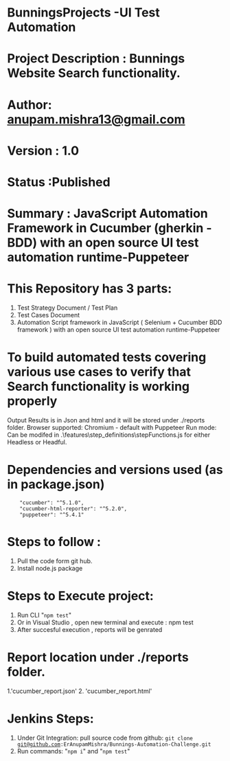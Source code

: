 # BunningsProjects -UI Test Automation
# Project Description : Bunnings Website Search functionality. 
# Author: anupam.mishra13@gmail.com
# Version : 1.0
# Status :Published
# Summary : JavaScript Automation Framework in Cucumber (gherkin - BDD) with an open source UI test automation runtime-Puppeteer
# This Repository has 3 parts:
1. Test Strategy Document / Test Plan
2. Test Cases Document
3. Automation Script framework in JavaScript ( Selenium + Cucumber BDD framework ) with an open source UI test automation runtime-Puppeteer


# To build automated tests covering various use cases to verify that Search functionality is working properly

 
Output Results is in Json and html and it will be stored under ./reports folder.
Browser supported: Chromium - default with Puppeteer
Run mode: Can be modifed in .\features\step_definitions\stepFunctions.js for either Headless or Headful.
# Dependencies and versions used (as in package.json)
        "cucumber": "^5.1.0",
        "cucumber-html-reporter": "^5.2.0",
        "puppeteer": "^5.4.1"

# Steps to follow :
 1. Pull the code form git hub.
 2. Install node.js package
 
 # Steps to Execute project:
 1. Run CLI "<code>npm test</code>"
 2. Or in Visual Studio , open new terminal and execute : npm test
 3. After succesful execution , reports will be genrated 
 
 # Report location  under ./reports folder.  
 1.'cucumber_report.json' 
 2. 'cucumber_report.html' 

 # Jenkins Steps:
 1. Under Git Integration: pull source code from github:
<code>git clone git@github.com:ErAnupamMishra/Bunnings-Automation-Challenge.git </code>
2. Run commands: "<code>npm i</code>" and "<code>npm test</code>"


 
 

